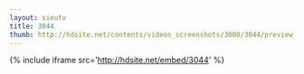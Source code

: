 ```yaml
---
layout: sieutv
title: 3044
thumb: http://hdsite.net/contents/videos_screenshots/3000/3044/preview_360p.mp4.jpg
---
```

{% include iframe src='http://hdsite.net/embed/3044' %}
 
